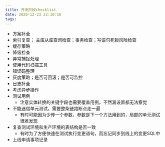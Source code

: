 ```yaml
---
title: 开发阶段checklist
date: 2020-12-23 22:10:16
tags:
---
```


+ 方案补全
+ 索引复查； 主库从库查询检查；事务检查；写语句死锁风险检查
+ 缓存策略
+ 降级检查
+ 异常捕捉处理
+ 使用代码扫描工具
+ 错误码整理
+ 灰度策略；是否可回滚；是否可监控
+ 日志补全
+ 考虑异步操作
+ 测试用例
  - 注意实体转换的关键字段也需要覆盖用例，不然漏设置都无法察觉
+ 不能迷信单元测试，需要整条链路断点走一遍
	- 有时可能因为少传一个参数，参数是下一个方法用到的，局部的单元测试很难发现
+ 复查测试环境和生产环境的表结构是否一致
	- 有时为了方便快速在测试执行变更语句，而忘记同步到线上的变更SQL中
+ 上线申请事项记录

